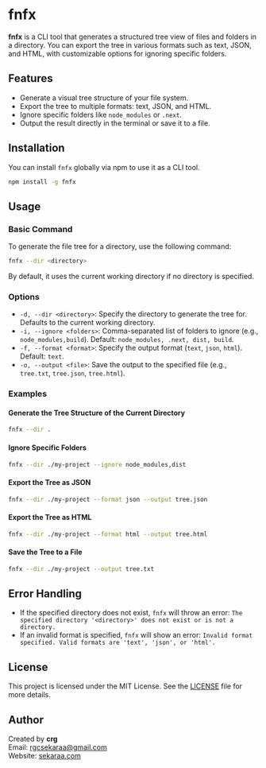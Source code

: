 # fnfx

**fnfx** is a CLI tool that generates a structured tree view of files and folders in a directory. You can export the tree in various formats such as text, JSON, and HTML, with customizable options for ignoring specific folders.

## Features

- Generate a visual tree structure of your file system.
- Export the tree to multiple formats: text, JSON, and HTML.
- Ignore specific folders like `node_modules` or `.next`.
- Output the result directly in the terminal or save it to a file.

## Installation

You can install `fnfx` globally via npm to use it as a CLI tool.

```bash
npm install -g fnfx
```

## Usage

### Basic Command

To generate the file tree for a directory, use the following command:

```bash
fnfx --dir <directory>
```

By default, it uses the current working directory if no directory is specified.

### Options

- `-d, --dir <directory>`: Specify the directory to generate the tree for. Defaults to the current working directory.
- `-i, --ignore <folders>`: Comma-separated list of folders to ignore (e.g., `node_modules,build`). Default: `node_modules, .next, dist, build`.
- `-f, --format <format>`: Specify the output format (`text`, `json`, `html`). Default: `text`.
- `-o, --output <file>`: Save the output to the specified file (e.g., `tree.txt`, `tree.json`, `tree.html`).

### Examples

#### Generate the Tree Structure of the Current Directory

```bash
fnfx --dir .
```

#### Ignore Specific Folders

```bash
fnfx --dir ./my-project --ignore node_modules,dist
```

#### Export the Tree as JSON

```bash
fnfx --dir ./my-project --format json --output tree.json
```

#### Export the Tree as HTML

```bash
fnfx --dir ./my-project --format html --output tree.html
```

#### Save the Tree to a File

```bash
fnfx --dir ./my-project --output tree.txt
```

## Error Handling

- If the specified directory does not exist, `fnfx` will throw an error: `The specified directory '<directory>' does not exist or is not a directory.`
- If an invalid format is specified, `fnfx` will show an error: `Invalid format specified. Valid formats are 'text', 'json', or 'html'.`

## License

This project is licensed under the MIT License. See the [LICENSE](./LICENSE) file for more details.

## Author

Created by **crg**  
Email: [rgcsekaraa@gmail.com](mailto:rgcsekaraa@gmail.com)  
Website: [sekaraa.com](https://sekaraa.com)
